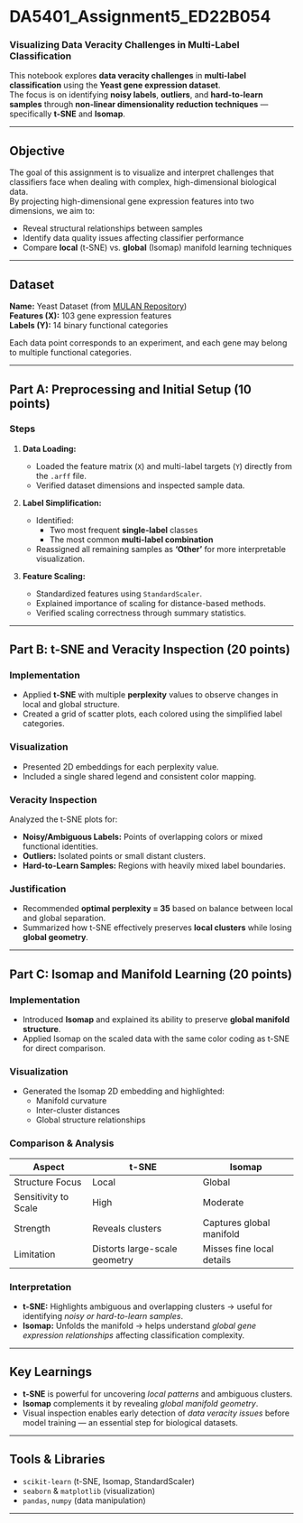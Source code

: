 # DA5401_Assignment5_ED22B054  
### Visualizing Data Veracity Challenges in Multi-Label Classification  

This notebook explores **data veracity challenges** in **multi-label classification** using the **Yeast gene expression dataset**.  
The focus is on identifying **noisy labels**, **outliers**, and **hard-to-learn samples** through **non-linear dimensionality reduction techniques** — specifically **t-SNE** and **Isomap**.  

---

## Objective  
The goal of this assignment is to visualize and interpret challenges that classifiers face when dealing with complex, high-dimensional biological data.  
By projecting high-dimensional gene expression features into two dimensions, we aim to:  
- Reveal structural relationships between samples  
- Identify data quality issues affecting classifier performance  
- Compare **local** (t-SNE) vs. **global** (Isomap) manifold learning techniques  

---

## Dataset  
**Name:** Yeast Dataset (from [MULAN Repository](http://mulan.sourceforge.net/datasets.html))  
**Features (X):** 103 gene expression features  
**Labels (Y):** 14 binary functional categories  

Each data point corresponds to an experiment, and each gene may belong to multiple functional categories.  

---

## Part A: Preprocessing and Initial Setup (10 points)  

### Steps  
1. **Data Loading:**  
   - Loaded the feature matrix (`X`) and multi-label targets (`Y`) directly from the `.arff` file.  
   - Verified dataset dimensions and inspected sample data.  

2. **Label Simplification:**  
   - Identified:
     - Two most frequent **single-label** classes  
     - The most common **multi-label combination**  
   - Reassigned all remaining samples as **‘Other’** for more interpretable visualization.  

3. **Feature Scaling:**  
   - Standardized features using `StandardScaler`.  
   - Explained importance of scaling for distance-based methods.  
   - Verified scaling correctness through summary statistics.  

---

## Part B: t-SNE and Veracity Inspection (20 points)  

### Implementation  
- Applied **t-SNE** with multiple **perplexity** values to observe changes in local and global structure.  
- Created a grid of scatter plots, each colored using the simplified label categories.  

### Visualization  
- Presented 2D embeddings for each perplexity value.  
- Included a single shared legend and consistent color mapping.  

### Veracity Inspection  
Analyzed the t-SNE plots for:  
- **Noisy/Ambiguous Labels:** Points of overlapping colors or mixed functional identities.  
- **Outliers:** Isolated points or small distant clusters.  
- **Hard-to-Learn Samples:** Regions with heavily mixed label boundaries.  

### Justification  
- Recommended **optimal perplexity = 35** based on balance between local and global separation.  
- Summarized how t-SNE effectively preserves **local clusters** while losing **global geometry**.  

---

## Part C: Isomap and Manifold Learning (20 points)  

### Implementation  
- Introduced **Isomap** and explained its ability to preserve **global manifold structure**.  
- Applied Isomap on the scaled data with the same color coding as t-SNE for direct comparison.  

### Visualization  
- Generated the Isomap 2D embedding and highlighted:
  - Manifold curvature  
  - Inter-cluster distances  
  - Global structure relationships  

### Comparison & Analysis  
| Aspect | t-SNE | Isomap |
|--------|-------|--------|
| Structure Focus | Local | Global |
| Sensitivity to Scale | High | Moderate |
| Strength | Reveals clusters | Captures global manifold |
| Limitation | Distorts large-scale geometry | Misses fine local details |

### Interpretation  
- **t-SNE:** Highlights ambiguous and overlapping clusters → useful for identifying *noisy or hard-to-learn samples*.  
- **Isomap:** Unfolds the manifold → helps understand *global gene expression relationships* affecting classification complexity.  

---

## Key Learnings  

- **t-SNE** is powerful for uncovering *local patterns* and ambiguous clusters.  
- **Isomap** complements it by revealing *global manifold geometry*.  
- Visual inspection enables early detection of *data veracity issues* before model training — an essential step for biological datasets.  

---

## Tools & Libraries  
- `scikit-learn` (t-SNE, Isomap, StandardScaler)  
- `seaborn` & `matplotlib` (visualization)  
- `pandas`, `numpy` (data manipulation)  

---
